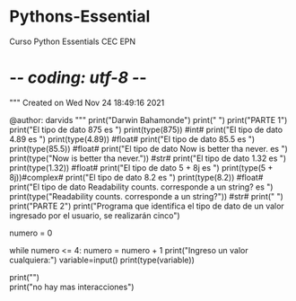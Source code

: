 # Pythons-Essential
Curso Python Essentials CEC EPN
# -*- coding: utf-8 -*-
"""
Created on Wed Nov 24 18:49:16 2021

@author: darvids
"""
print("Darwin Bahamonde")
print(" ")
print("PARTE 1")
print("El tipo de dato 875 es ")
print(type(875)) #int#
print("El tipo de dato 4.89 es ")
print(type(4.89)) #float#
print("El tipo de dato 85.5 es ")
print(type(85.5)) #float#
print("El tipo de dato Now is better tha never. es ")
print(type("Now is better tha never.")) #str#
print("El tipo de dato 1.32 es ")
print(type(1.32)) #float#
print("El tipo de dato 5 + 8j es ")
print(type(5 + 8j))#complex#
print("El tipo de dato 8.2 es ")
print(type(8.2)) #float#
print("El tipo de dato Readability counts. corresponde a un string? es ")
print(type("Readability counts. corresponde a un string?")) #str#
print(" ")
print("PARTE 2")
print("Programa que identifica el tipo de dato de un valor ingresado por el usuario, se realizarán cinco")

numero = 0

while numero <= 4:
    numero = numero + 1
    print("Ingreso un valor cualquiera:")
    variable=input()
    print(type(variable))
 
print("")    
print("no hay mas interacciones")    
